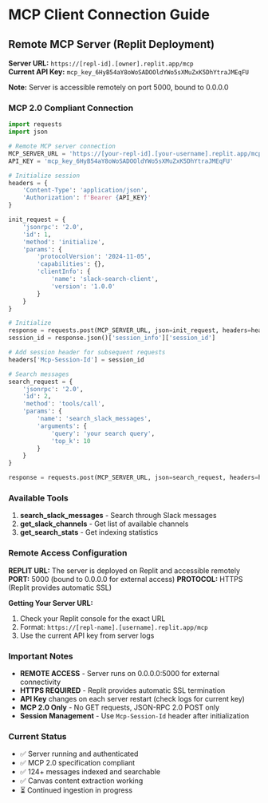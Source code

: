 # MCP Client Connection Guide

## Remote MCP Server (Replit Deployment)

**Server URL:** `https://[repl-id].[owner].replit.app/mcp`  
**Current API Key:** `mcp_key_6HyB54aY8oWoSADOOldYWo5sXMuZxK5DhYtraJMEqFU`

**Note:** Server is accessible remotely on port 5000, bound to 0.0.0.0

### MCP 2.0 Compliant Connection

```python
import requests
import json

# Remote MCP server connection
MCP_SERVER_URL = 'https://[your-repl-id].[your-username].replit.app/mcp'
API_KEY = 'mcp_key_6HyB54aY8oWoSADOOldYWo5sXMuZxK5DhYtraJMEqFU'

# Initialize session
headers = {
    'Content-Type': 'application/json',
    'Authorization': f'Bearer {API_KEY}'
}

init_request = {
    'jsonrpc': '2.0',
    'id': 1,
    'method': 'initialize',
    'params': {
        'protocolVersion': '2024-11-05',
        'capabilities': {},
        'clientInfo': {
            'name': 'slack-search-client',
            'version': '1.0.0'
        }
    }
}

# Initialize
response = requests.post(MCP_SERVER_URL, json=init_request, headers=headers)
session_id = response.json()['session_info']['session_id']

# Add session header for subsequent requests
headers['Mcp-Session-Id'] = session_id

# Search messages
search_request = {
    'jsonrpc': '2.0',
    'id': 2,
    'method': 'tools/call',
    'params': {
        'name': 'search_slack_messages',
        'arguments': {
            'query': 'your search query',
            'top_k': 10
        }
    }
}

response = requests.post(MCP_SERVER_URL, json=search_request, headers=headers)
```

### Available Tools

1. **search_slack_messages** - Search through Slack messages
2. **get_slack_channels** - Get list of available channels  
3. **get_search_stats** - Get indexing statistics

### Remote Access Configuration

**REPLIT URL:** The server is deployed on Replit and accessible remotely
**PORT:** 5000 (bound to 0.0.0.0 for external access)
**PROTOCOL:** HTTPS (Replit provides automatic SSL)

**Getting Your Server URL:**
1. Check your Replit console for the exact URL
2. Format: `https://[repl-name].[username].replit.app/mcp`
3. Use the current API key from server logs

### Important Notes

- **REMOTE ACCESS** - Server runs on 0.0.0.0:5000 for external connectivity
- **HTTPS REQUIRED** - Replit provides automatic SSL termination  
- **API Key** changes on each server restart (check logs for current key)
- **MCP 2.0 Only** - No GET requests, JSON-RPC 2.0 POST only
- **Session Management** - Use `Mcp-Session-Id` header after initialization

### Current Status

- ✅ Server running and authenticated
- ✅ MCP 2.0 specification compliant
- ✅ 124+ messages indexed and searchable
- ✅ Canvas content extraction working
- ⏳ Continued ingestion in progress